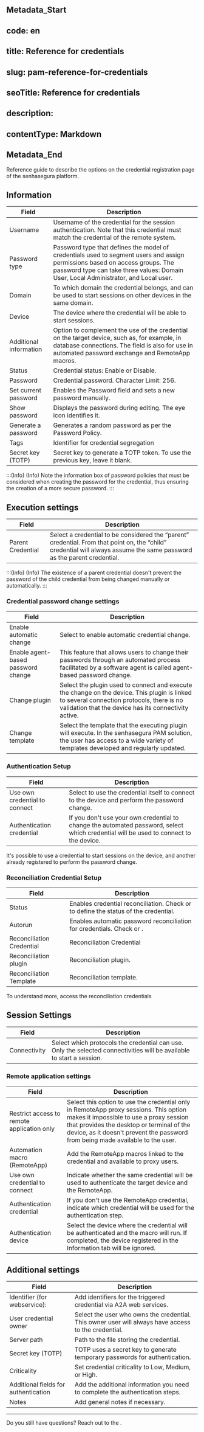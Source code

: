 ## Metadata_Start 
## code: en
## title: Reference for credentials 
## slug: pam-reference-for-credentials 
## seoTitle: Reference for credentials 
## description:  
## contentType: Markdown 
## Metadata_End
Reference guide to describe the options on the credential registration page of the senhasegura platform.

## Information

| Field | Description |
| --- | --- |
| Username | Username of the credential for the session authentication. Note that this credential must match the credential of the remote system. |
| Password type | Password type that defines the model of credentials used to segment users and assign permissions based on access groups. The password type can take three values: Domain User, Local Administrator, and Local user. |
| Domain | To which domain the credential belongs, and can be used to start sessions on other devices in the same domain. |
| Device | The device where the credential will be able to start sessions. |
| Additional information | Option to complement the use of the credential on the target device, such as, for example, in database connections. The field is also for use in automated password exchange and RemoteApp macros. |
| Status | Credential status: Enable or Disable. |
| Password | Credential password. Character Limit: 256. |
| Set current password | Enables the Password field and sets a new password manually. |
| Show password | Displays the password during editing. The eye icon identifies it. |
| Generate a password | Generates a random password as per the Password Policy. |
| Tags | Identifier for credential segregation |
| Secret key (TOTP) | Secret key to generate a TOTP token. To use the previous key, leave it blank. |

:::(Info) (Info)
Note the information box of password policies that must be considered when creating the password for the credential, thus ensuring the creation of a more secure password.
:::

## Execution settings

| Field | Description |
| --- | --- |
| Parent Credential | Select a credential to be considered the “parent” credential. From that point on, the “child” credential will always assume the same password as the parent credential. |

:::(Info) (Info)
The existence of a parent credential doesn't prevent the password of the child credential from being changed manually or automatically.
:::

### Credential password change settings

| Field | Description |
| --- | --- |
| Enable automatic change | Select to enable automatic credential change. |
| Enable agent-based password change | This feature that allows users to change their passwords through an automated process facilitated by a software agent is called agent-based password change. |
| Change plugin | Select the plugin used to connect and execute the change on the device. This plugin is linked to several connection protocols, there is no validation that the device has its connectivity active. |
| Change template | Select the template that the executing plugin will execute. In the senhasegura PAM solution, the user has access to a wide variety of templates developed and regularly updated. |

### Authentication Setup

| Field | Description |
| --- | --- |
| Use own credential to connect | Select to use the credential itself to connect to the device and perform the password change. |
| Authentication credential | If you don't use your own credential to change the automated password, select which credential will be used to connect to the device. |

It's possible to use a credential to start sessions on the device, and another already registered to perform the password change.

### Reconciliation Credential Setup

| Field | Description |
| --- | --- |
| Status | Enables credential reconciliation. Check  or  to define the status of the credential. |
| Autorun | Enables automatic password reconciliation for credentials. Check  or . |
| Reconciliation Credential | Reconciliation Credential |
| Reconciliation plugin | Reconciliation plugin. |
| Reconciliation Template | Reconciliation template. |

To understand more, access the reconciliation credentials

## Session Settings

| Field | Description |
| --- | --- |
| Connectivity | Select which protocols the credential can use. Only the selected connectivities will be available to start a session. |

### Remote application settings

| Field | Description |
| --- | --- |
| Restrict access to remote application only | Select this option to use the credential only in RemoteApp proxy sessions. This option makes it impossible to use a proxy session that provides the desktop or terminal of the device, as it doesn't prevent the password from being made available to the user. |
| Automation macro (RemoteApp) | Add the RemoteApp macros linked to the credential and available to proxy users. |
| Use own credential to connect | Indicate whether the same credential will be used to authenticate the target device and the RemoteApp. |
| Authentication credential | If you don't use the RemoteApp credential, indicate which credential will be used for the authentication step. |
| Authentication device | Select the device where the credential will be authenticated and the macro will run. If completed, the device registered in the Information tab will be ignored. |

## Additional settings

| Field | Description |
| --- | --- |
| Identifier (for webservice): | Add identifiers for the triggered credential via A2A web services. |
| User credential owner | Select the user who owns the credential. This owner user will always have access to the credential. |
| Server path | Path to the file storing the credential. |
| Secret key (TOTP) | TOTP uses a secret key to generate temporary passwords for authentication. |
| Criticality | Set credential criticality to Low, Medium, or High. |
| Additional fields for authentication | Add the additional information you need to complete the authentication steps. |
| Notes | Add general notes if necessary. |

***

Do you still have questions? Reach out to the .
